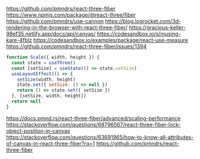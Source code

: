 https://github.com/pmndrs/react-three-fiber
https://www.npmjs.com/package/@react-three/fiber
https://github.com/pmndrs/use-cannon
https://blog.logrocket.com/3d-rendering-in-the-browser-with-react-three-fiber/
https://gracious-keller-98ef35.netlify.app/docs/api/canvas/
https://codesandbox.io/s/musing-kare-4fblz
https://codesandbox.io/examples/package/react-use-measure
https://github.com/pmndrs/react-three-fiber/issues/1394
```js
function Scale({ width, height }) {
  const state = useThree()
  const [setSize] = useState(() => state.setSize)
  useLayoutEffect(() => {
    setSize(width, height)
    state.set({ setSize: () => null })
    return () => state.set({ setSize })
  }, [setSize, width, height])
  return null
}
```
https://docs.pmnd.rs/react-three-fiber/advanced/scaling-performance
https://stackoverflow.com/questions/68796567/react-three-fiber-lock-object-position-in-canvas
https://stackoverflow.com/questions/63691965/how-to-know-all-attributes-of-canvas-in-react-three-fiber?rq=1
https://github.com/pmndrs/react-three-fiber